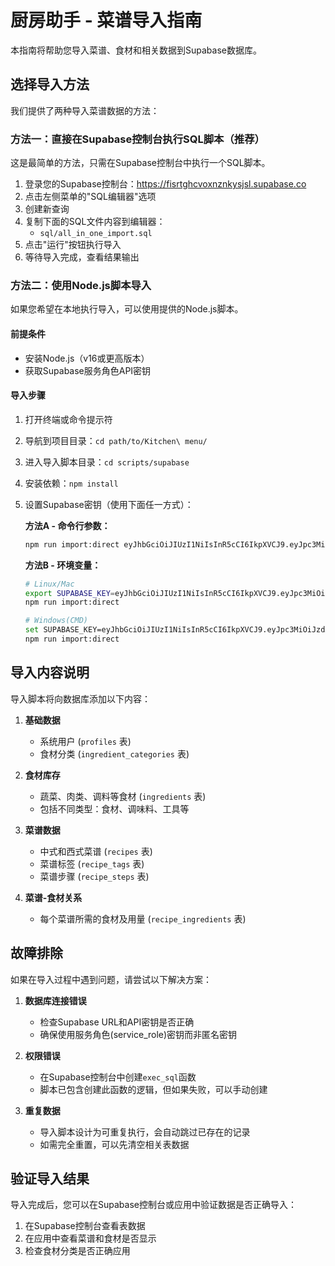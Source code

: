 # 厨房助手 - 菜谱导入指南

本指南将帮助您导入菜谱、食材和相关数据到Supabase数据库。

## 选择导入方法

我们提供了两种导入菜谱数据的方法：

### 方法一：直接在Supabase控制台执行SQL脚本（推荐）

这是最简单的方法，只需在Supabase控制台中执行一个SQL脚本。

1. 登录您的Supabase控制台：https://fisrtghcvoxnznkysjsl.supabase.co
2. 点击左侧菜单的"SQL编辑器"选项
3. 创建新查询
4. 复制下面的SQL文件内容到编辑器：
   - `sql/all_in_one_import.sql`
5. 点击"运行"按钮执行导入
6. 等待导入完成，查看结果输出

### 方法二：使用Node.js脚本导入

如果您希望在本地执行导入，可以使用提供的Node.js脚本。

#### 前提条件

- 安装Node.js（v16或更高版本）
- 获取Supabase服务角色API密钥

#### 导入步骤

1. 打开终端或命令提示符
2. 导航到项目目录：`cd path/to/Kitchen\ menu/`
3. 进入导入脚本目录：`cd scripts/supabase`
4. 安装依赖：`npm install`
5. 设置Supabase密钥（使用下面任一方式）：

   **方法A - 命令行参数：**
   ```bash
   npm run import:direct eyJhbGciOiJIUzI1NiIsInR5cCI6IkpXVCJ9.eyJpc3MiOiJzdXBhYmFzZSIsInJlZiI6ImZpc3J0Z2hjdm94bnpua3lzanNsIiwicm9sZSI6InNlcnZpY2Vfcm9sZSIsImlhdCI6MTc0NzAxMjI0MSwiZXhwIjoyMDYyNTg4MjQxfQ.igzO9cU976axEqewJZInHqJDG5Gx1YP9odNdL8LjxD4
   ```

   **方法B - 环境变量：**
   ```bash
   # Linux/Mac
   export SUPABASE_KEY=eyJhbGciOiJIUzI1NiIsInR5cCI6IkpXVCJ9.eyJpc3MiOiJzdXBhYmFzZSIsInJlZiI6ImZpc3J0Z2hjdm94bnpua3lzanNsIiwicm9sZSI6InNlcnZpY2Vfcm9sZSIsImlhdCI6MTc0NzAxMjI0MSwiZXhwIjoyMDYyNTg4MjQxfQ.igzO9cU976axEqewJZInHqJDG5Gx1YP9odNdL8LjxD4
   npm run import:direct
   
   # Windows(CMD)
   set SUPABASE_KEY=eyJhbGciOiJIUzI1NiIsInR5cCI6IkpXVCJ9.eyJpc3MiOiJzdXBhYmFzZSIsInJlZiI6ImZpc3J0Z2hjdm94bnpua3lzanNsIiwicm9sZSI6InNlcnZpY2Vfcm9sZSIsImlhdCI6MTc0NzAxMjI0MSwiZXhwIjoyMDYyNTg4MjQxfQ.igzO9cU976axEqewJZInHqJDG5Gx1YP9odNdL8LjxD4
   npm run import:direct
   ```

## 导入内容说明

导入脚本将向数据库添加以下内容：

1. **基础数据**
   - 系统用户 (`profiles` 表)
   - 食材分类 (`ingredient_categories` 表)

2. **食材库存**
   - 蔬菜、肉类、调料等食材 (`ingredients` 表)
   - 包括不同类型：食材、调味料、工具等

3. **菜谱数据**
   - 中式和西式菜谱 (`recipes` 表)
   - 菜谱标签 (`recipe_tags` 表)
   - 菜谱步骤 (`recipe_steps` 表)

4. **菜谱-食材关系**
   - 每个菜谱所需的食材及用量 (`recipe_ingredients` 表)

## 故障排除

如果在导入过程中遇到问题，请尝试以下解决方案：

1. **数据库连接错误**
   - 检查Supabase URL和API密钥是否正确
   - 确保使用服务角色(service_role)密钥而非匿名密钥

2. **权限错误**
   - 在Supabase控制台中创建`exec_sql`函数
   - 脚本已包含创建此函数的逻辑，但如果失败，可以手动创建

3. **重复数据**
   - 导入脚本设计为可重复执行，会自动跳过已存在的记录
   - 如需完全重置，可以先清空相关表数据

## 验证导入结果

导入完成后，您可以在Supabase控制台或应用中验证数据是否正确导入：

1. 在Supabase控制台查看表数据
2. 在应用中查看菜谱和食材是否显示
3. 检查食材分类是否正确应用 